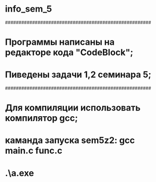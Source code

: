 # info_sem_5
######################################################
#  Программы написаны на редакторе кода "CodeBlock";
#  Пиведены задачи 1,2 семинара 5;
######################################################
#  Для компиляции использовать компилятор gcc;
# каманда запуска sem5z2: gcc main.c func.c 
#                         .\a.exe
